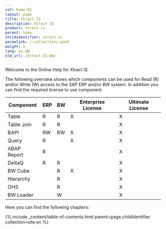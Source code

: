 ```yaml
---
ref: home-02
layout: page
title: Xtract IS
description: Xtract IS
product: xtract-is
parent: home
childidentifier: xtract-is
permalink: /:collection/:path
weight: 1
lang: en_GB
old_url: /Xtract-IS-EN/
---
```


Welcome to the Online Help for Xtract IS. 

The following overview shows which components can be used for Read (R) and/or Write (W) access to the SAP ERP and/or BW system. 
In addition you can find the required license to use component.

| Component   | ERP | BW | Enterprise License | Ultimate License |
|-------------|-----|----|--------------------|------------------|
| Table       | R   | R  | X                  | X                |
| Table Join  | R   | R  |                    | X                |
| BAPI        | RW  | RW | X                  | X                |
| Query       | R   |    | X                  | X                |
| ABAP Report | R   |    |                    | X                |
| DeltaQ      | R   | R  |                    | X                |
| BW Cube     |     | R  | X                  | X                |
| Hierarchy   |     | R  |                    | X                |
| OHS         |     | R  |                    | X                |
| BW Loader   |     | W  |                    | X                | 

Here you can find the following chapters:

{% include _content/table-of-contents.html parent=page.childidentifier collection=site.en %}